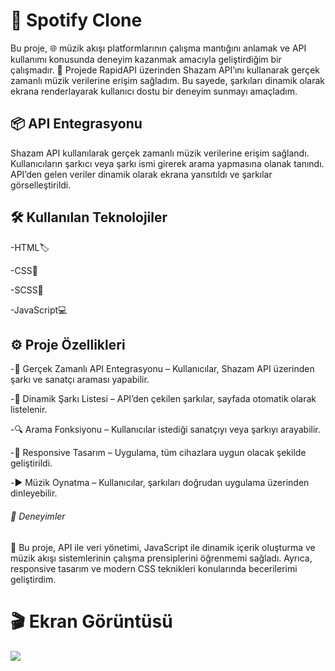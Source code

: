 <h1>🎵 Spotify Clone</h1>

Bu proje, 🌐 müzik akışı platformlarının çalışma mantığını anlamak ve API kullanımı konusunda deneyim kazanmak amacıyla geliştirdiğim bir çalışmadır. 🚀 Projede RapidAPI üzerinden Shazam API’ını kullanarak gerçek zamanlı müzik verilerine erişim sağladım. Bu sayede, şarkıları dinamik olarak ekrana renderlayarak kullanıcı dostu bir deneyim sunmayı amaçladım.

<h2>📦 API Entegrasyonu</h2>

Shazam API kullanılarak gerçek zamanlı müzik verilerine erişim sağlandı.
Kullanıcıların şarkıcı veya şarkı ismi girerek arama yapmasına olanak tanındı.
API’den gelen veriler dinamik olarak ekrana yansıtıldı ve şarkılar görselleştirildi.

<h2>🛠️ Kullanılan Teknolojiler</h2>

-HTML🏷️

-CSS🎨

-SCSS💅

-JavaScript💻

<h2>⚙️ Proje Özellikleri</h2>

-🎵 Gerçek Zamanlı API Entegrasyonu – Kullanıcılar, Shazam API üzerinden şarkı ve sanatçı araması yapabilir.

-📄 Dinamik Şarkı Listesi – API’den çekilen şarkılar, sayfada otomatik olarak listelenir.

-🔍 Arama Fonksiyonu – Kullanıcılar istediği sanatçıyı veya şarkıyı arayabilir.

-📱 Responsive Tasarım – Uygulama, tüm cihazlara uygun olacak şekilde geliştirildi.

-▶️ Müzik Oynatma – Kullanıcılar, şarkıları doğrudan uygulama üzerinden dinleyebilir.

<h6>🎯 Deneyimler</h6>

🧠 Bu proje, API ile veri yönetimi, JavaScript ile dinamik içerik oluşturma ve müzik akışı sistemlerinin çalışma prensiplerini öğrenmemi sağladı. Ayrıca, responsive tasarım ve modern CSS teknikleri konularında becerilerimi geliştirdim.

<h1>🎬 Ekran Görüntüsü</h1>

![](./assets/project.gif)

